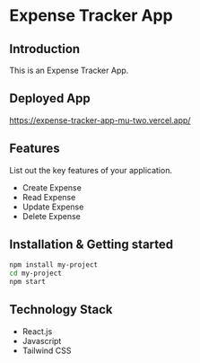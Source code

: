 # Expense Tracker App

## Introduction
This is an Expense Tracker App.

## Deployed App
https://expense-tracker-app-mu-two.vercel.app/

## Features
List out the key features of your application.

- Create Expense
- Read Expense
- Update Expense
- Delete Expense

## Installation & Getting started

```bash
npm install my-project
cd my-project
npm start
```


## Technology Stack
- React.js
- Javascript
- Tailwind CSS
